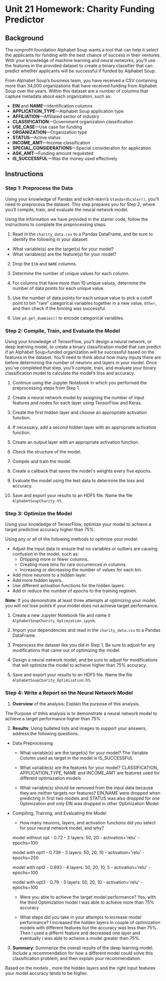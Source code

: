 # Unit 21 Homework: Charity Funding Predictor

## Background

The nonprofit foundation Alphabet Soup wants a tool that can help it select the applicants for funding with the best chance of success in their ventures. With your knowledge of machine learning and neural networks, you’ll use the features in the provided dataset to create a binary classifier that can predict whether applicants will be successful if funded by Alphabet Soup.

From Alphabet Soup’s business team, you have received a CSV containing more than 34,000 organizations that have received funding from Alphabet Soup over the years. Within this dataset are a number of columns that capture metadata about each organization, such as:

* **EIN** and **NAME**—Identification columns
* **APPLICATION_TYPE**—Alphabet Soup application type
* **AFFILIATION**—Affiliated sector of industry
* **CLASSIFICATION**—Government organization classification
* **USE_CASE**—Use case for funding
* **ORGANIZATION**—Organization type
* **STATUS**—Active status
* **INCOME_AMT**—Income classification
* **SPECIAL_CONSIDERATIONS**—Special consideration for application
* **ASK_AMT**—Funding amount requested
* **IS_SUCCESSFUL**—Was the money used effectively

## Instructions

### Step 1: Preprocess the Data

Using your knowledge of Pandas and scikit-learn’s `StandardScaler()`, you’ll need to preprocess the dataset. This step prepares you for Step 2, where you'll compile, train, and evaluate the neural network model.

Using the information we have provided in the starter code, follow the instructions to complete the preprocessing steps.

1. Read in the `charity_data.csv` to a Pandas DataFrame, and be sure to identify the following in your dataset:
  * What variable(s) are the target(s) for your model?
  * What variable(s) are the feature(s) for your model?

2. Drop the `EIN` and `NAME` columns.

3. Determine the number of unique values for each column.

4. For columns that have more than 10 unique values, determine the number of data points for each unique value.

5. Use the number of data points for each unique value to pick a cutoff point to bin "rare" categorical variables together in a new value, `Other`, and then check if the binning was successful.

6. Use `pd.get_dummies()` to encode categorical variables.

### Step 2: Compile, Train, and Evaluate the Model

Using your knowledge of TensorFlow, you’ll design a neural network, or deep learning model, to create a binary classification model that can predict if an Alphabet Soup–funded organization will be successful based on the features in the dataset. You’ll need to think about how many inputs there are before determining the number of neurons and layers in your model. Once you’ve completed that step, you’ll compile, train, and evaluate your binary classification model to calculate the model’s loss and accuracy.

1. Continue using the Jupyter Notebook in which you performed the preprocessing steps from Step 1.

2. Create a neural network model by assigning the number of input features and nodes for each layer using TensorFlow and Keras.

3. Create the first hidden layer and choose an appropriate activation function.

4. If necessary, add a second hidden layer with an appropriate activation function.

5. Create an output layer with an appropriate activation function.

6. Check the structure of the model.

7. Compile and train the model.

8. Create a callback that saves the model's weights every five epochs.

9. Evaluate the model using the test data to determine the loss and accuracy.

10. Save and export your results to an HDF5 file. Name the file `AlphabetSoupCharity.h5`.

### Step 3: Optimize the Model

Using your knowledge of TensorFlow, optimize your model to achieve a target predictive accuracy higher than 75%.

Using any or all of the following methods to optimize your model:

* Adjust the input data to ensure that no variables or outliers are causing confusion in the model, such as:
  * Dropping more or fewer columns.
  * Creating more bins for rare occurrences in columns.
  * Increasing or decreasing the number of values for each bin.
* Add more neurons to a hidden layer.
* Add more hidden layers.
* Use different activation functions for the hidden layers.
* Add or reduce the number of epochs to the training regimen.

**Note**: If you demonstrate at least three attempts at optimizing your model, you will not lose points if your model does not achieve target performance.

1. Create a new Jupyter Notebook file and name it `AlphabetSoupCharity_Optimzation.ipynb`.

2. Import your dependencies and read in the `charity_data.csv` to a Pandas DataFrame.

3. Preprocess the dataset like you did in Step 1, Be sure to adjust for any modifications that came out of optimizing the model.

4. Design a neural network model, and be sure to adjust for modifications that will optimize the model to achieve higher than 75% accuracy.

5. Save and export your results to an HDF5 file. Name the file `AlphabetSoupCharity_Optimization.h5`.

### Step 4: Write a Report on the Neural Network Model

1. **Overview** of the analysis: Explain the purpose of this analysis.

The Purpose of thhis analysis is to demonstrate a neural network model to achieve a target performance higher than 75%

2. **Results**: Using bulleted lists and images to support your answers, address the following questions.

  * Data Preprocessing
    * What variable(s) are the target(s) for your model?
    The Variable Column used as target in the model is IS_SUCCESSFUL
    
    * What variable(s) are the features for your model?
    CLASSIFICATION, APPLICATION_TYPE, NAME and INCOME_AMT are features used for different optimazation models
    
    * What variable(s) should be removed from the input data because they are neither targets nor features?
    EIN,NAME were dropped when predicting in first two models and STATUS was also dropped for one Optimization and only EIN was dropped in other Optimization Model

* Compiling, Training, and Evaluating the Model
    * How many neurons, layers, and activation functions did you select for your neural network model, and why?
    
    model without opt - 0.72 - 2 layers: 50, 20 - activation='relu' - epochs=100

    model with opt1 - 0.739 - 3 layers: 50, 20, 10 - activation='relu' - epochs=250

    model with opt2 - 0.693 - 4 layers: 50, 20, 10, 5 - activation='relu' - epochs=100 

    model with opt3 - 0.79 - 3 layers: 50, 20, 10 - activation='relu' - epochs=100
    
    * Were you able to achieve the target model performance?
    Yes, with the third Optimization model I was able to achieve more than 75% accuracy
    
    * What steps did you take in your attempts to increase model performance?
    I increased the hidden layers in couple of optimization models with different features but the accuracy was less than 75%. Then i used a differnt feature and decreased one layer and eventually i was able to acheive a model greater then 75%.
    

3. **Summary**: Summarize the overall results of the deep learning model. Include a recommendation for how a different model could solve this classification problem, and then explain your recommendation.

Based on the models , more the hidden layers and the right input features your model accuracy tends to be higher.

